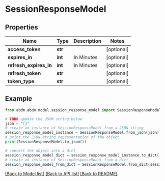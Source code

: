 # SessionResponseModel


## Properties

Name | Type | Description | Notes
------------ | ------------- | ------------- | -------------
**access_token** | **str** |  | [optional] 
**expires_in** | **int** | In Minutes | [optional] 
**refresh_expires_in** | **int** | In Minutes | [optional] 
**refresh_token** | **str** |  | [optional] 
**token_type** | **str** |  | [optional] 

## Example

```python
from abdm.abdm.model.session_response_model import SessionResponseModel

# TODO update the JSON string below
json = "{}"
# create an instance of SessionResponseModel from a JSON string
session_response_model_instance = SessionResponseModel.from_json(json)
# print the JSON string representation of the object
print(SessionResponseModel.to_json())

# convert the object into a dict
session_response_model_dict = session_response_model_instance.to_dict()
# create an instance of SessionResponseModel from a dict
session_response_model_from_dict = SessionResponseModel.from_dict(session_response_model_dict)
```
[[Back to Model list]](../README.md#documentation-for-models) [[Back to API list]](../README.md#documentation-for-api-endpoints) [[Back to README]](../README.md)


